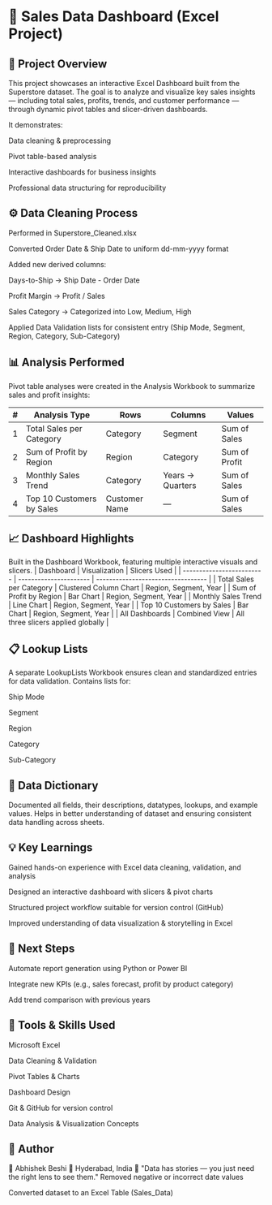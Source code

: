 # 🧾 Sales Data Dashboard (Excel Project)

## 📘 Project Overview

This project showcases an interactive Excel Dashboard built from the Superstore dataset.
The goal is to analyze and visualize key sales insights — including total sales, profits, trends, and customer performance — through dynamic pivot tables and slicer-driven dashboards.

It demonstrates:

Data cleaning & preprocessing

Pivot table-based analysis

Interactive dashboards for business insights

Professional data structuring for reproducibility

## ⚙️ Data Cleaning Process

Performed in Superstore_Cleaned.xlsx

Converted Order Date & Ship Date to uniform dd-mm-yyyy format

Added new derived columns:

Days-to-Ship → Ship Date - Order Date

Profit Margin → Profit / Sales

Sales Category → Categorized into Low, Medium, High

Applied Data Validation lists for consistent entry (Ship Mode, Segment, Region, Category, Sub-Category)

## 📊 Analysis Performed

Pivot table analyses were created in the Analysis Workbook to summarize sales and profit insights:

| # | Analysis Type             | Rows          | Columns          | Values        |
| - | ------------------------- | ------------- | ---------------- | ------------- |
| 1 | Total Sales per Category  | Category      | Segment          | Sum of Sales  |
| 2 | Sum of Profit by Region   | Region        | Category         | Sum of Profit |
| 3 | Monthly Sales Trend       | Category      | Years → Quarters | Sum of Sales  |
| 4 | Top 10 Customers by Sales | Customer Name | —                | Sum of Sales  |

## 📈 Dashboard Highlights

Built in the Dashboard Workbook, featuring multiple interactive visuals and slicers.
| Dashboard                 | Visualization          | Slicers Used                       |
| ------------------------- | ---------------------- | ---------------------------------- |
| Total Sales per Category  | Clustered Column Chart | Region, Segment, Year              |
| Sum of Profit by Region   | Bar Chart              | Region, Segment, Year              |
| Monthly Sales Trend       | Line Chart             | Region, Segment, Year              |
| Top 10 Customers by Sales | Bar Chart              | Region, Segment, Year              |
| All Dashboards            | Combined View          | All three slicers applied globally |

## 📋 Lookup Lists

A separate LookupLists Workbook ensures clean and standardized entries for data validation.
Contains lists for:

Ship Mode

Segment

Region

Category

Sub-Category

## 📖 Data Dictionary

Documented all fields, their descriptions, datatypes, lookups, and example values.
Helps in better understanding of dataset and ensuring consistent data handling across sheets.

## 💡 Key Learnings

Gained hands-on experience with Excel data cleaning, validation, and analysis

Designed an interactive dashboard with slicers & pivot charts

Structured project workflow suitable for version control (GitHub)

Improved understanding of data visualization & storytelling in Excel

## 🚀 Next Steps

Automate report generation using Python or Power BI

Integrate new KPIs (e.g., sales forecast, profit by product category)

Add trend comparison with previous years

## 🧠 Tools & Skills Used

Microsoft Excel

Data Cleaning & Validation

Pivot Tables & Charts

Dashboard Design

Git & GitHub for version control

Data Analysis & Visualization Concepts

## 🏁 Author

👤 Abhishek Beshi
📍 Hyderabad, India
💬 "Data has stories — you just need the right lens to see them."
Removed negative or incorrect date values

Converted dataset to an Excel Table (Sales_Data)
